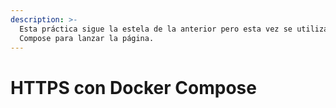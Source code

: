 ```yaml
---
description: >-
  Esta práctica sigue la estela de la anterior pero esta vez se utilizará Docker
  Compose para lanzar la página.
---
```


# HTTPS con Docker Compose

